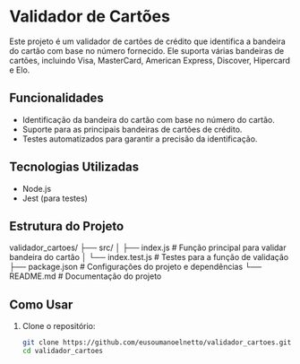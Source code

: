 # Validador de Cartões

Este projeto é um validador de cartões de crédito que identifica a bandeira do cartão com base no número fornecido. Ele suporta várias bandeiras de cartões, incluindo Visa, MasterCard, American Express, Discover, Hipercard e Elo.

## Funcionalidades

- Identificação da bandeira do cartão com base no número do cartão.
- Suporte para as principais bandeiras de cartões de crédito.
- Testes automatizados para garantir a precisão da identificação.

## Tecnologias Utilizadas

- Node.js
- Jest (para testes)

## Estrutura do Projeto

validador_cartoes/
├── src/
│   ├── index.js          # Função principal para validar bandeira do cartão
│   └── index.test.js     # Testes para a função de validação
├── package.json          # Configurações do projeto e dependências
└── README.md             # Documentação do projeto

## Como Usar

1. Clone o repositório:
   ```sh
   git clone https://github.com/eusoumanoelnetto/validador_cartoes.git
   cd validador_cartoes
